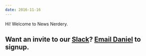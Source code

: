 ```yaml
---
date: 2016-11-16
---
```

Hi! Welcome to News Nerdery.

## Want an invite to our <a href="https://newsnerdery.slack.com">Slack</a>? <a href="mailto:d@danielbachhuber.com">Email Daniel</a> to signup.
